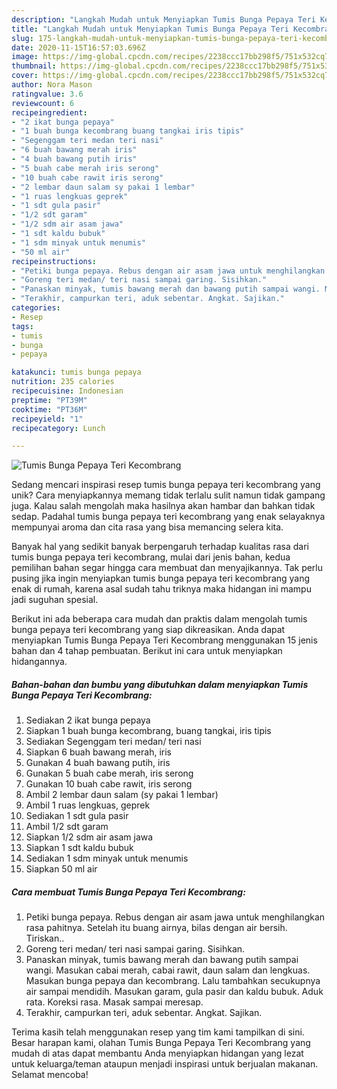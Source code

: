 ```yaml
---
description: "Langkah Mudah untuk Menyiapkan Tumis Bunga Pepaya Teri Kecombrang yang Enak Banget"
title: "Langkah Mudah untuk Menyiapkan Tumis Bunga Pepaya Teri Kecombrang yang Enak Banget"
slug: 175-langkah-mudah-untuk-menyiapkan-tumis-bunga-pepaya-teri-kecombrang-yang-enak-banget
date: 2020-11-15T16:57:03.696Z
image: https://img-global.cpcdn.com/recipes/2238ccc17bb298f5/751x532cq70/tumis-bunga-pepaya-teri-kecombrang-foto-resep-utama.jpg
thumbnail: https://img-global.cpcdn.com/recipes/2238ccc17bb298f5/751x532cq70/tumis-bunga-pepaya-teri-kecombrang-foto-resep-utama.jpg
cover: https://img-global.cpcdn.com/recipes/2238ccc17bb298f5/751x532cq70/tumis-bunga-pepaya-teri-kecombrang-foto-resep-utama.jpg
author: Nora Mason
ratingvalue: 3.6
reviewcount: 6
recipeingredient:
- "2 ikat bunga pepaya"
- "1 buah bunga kecombrang buang tangkai iris tipis"
- "Segenggam teri medan teri nasi"
- "6 buah bawang merah iris"
- "4 buah bawang putih iris"
- "5 buah cabe merah iris serong"
- "10 buah cabe rawit iris serong"
- "2 lembar daun salam sy pakai 1 lembar"
- "1 ruas lengkuas geprek"
- "1 sdt gula pasir"
- "1/2 sdt garam"
- "1/2 sdm air asam jawa"
- "1 sdt kaldu bubuk"
- "1 sdm minyak untuk menumis"
- "50 ml air"
recipeinstructions:
- "Petiki bunga pepaya. Rebus dengan air asam jawa untuk menghilangkan rasa pahitnya. Setelah itu buang airnya, bilas dengan air bersih. Tiriskan.."
- "Goreng teri medan/ teri nasi sampai garing. Sisihkan."
- "Panaskan minyak, tumis bawang merah dan bawang putih sampai wangi. Masukan cabai merah, cabai rawit, daun salam dan lengkuas. Masukan bunga pepaya dan kecombrang. Lalu tambahkan secukupnya air sampai mendidih. Masukan garam, gula pasir dan kaldu bubuk. Aduk rata. Koreksi rasa. Masak sampai meresap."
- "Terakhir, campurkan teri, aduk sebentar. Angkat. Sajikan."
categories:
- Resep
tags:
- tumis
- bunga
- pepaya

katakunci: tumis bunga pepaya 
nutrition: 235 calories
recipecuisine: Indonesian
preptime: "PT39M"
cooktime: "PT36M"
recipeyield: "1"
recipecategory: Lunch

---
```



![Tumis Bunga Pepaya Teri Kecombrang](https://img-global.cpcdn.com/recipes/2238ccc17bb298f5/751x532cq70/tumis-bunga-pepaya-teri-kecombrang-foto-resep-utama.jpg)

Sedang mencari inspirasi resep tumis bunga pepaya teri kecombrang yang unik? Cara menyiapkannya memang tidak terlalu sulit namun tidak gampang juga. Kalau salah mengolah maka hasilnya akan hambar dan bahkan tidak sedap. Padahal tumis bunga pepaya teri kecombrang yang enak selayaknya mempunyai aroma dan cita rasa yang bisa memancing selera kita.



Banyak hal yang sedikit banyak berpengaruh terhadap kualitas rasa dari tumis bunga pepaya teri kecombrang, mulai dari jenis bahan, kedua pemilihan bahan segar hingga cara membuat dan menyajikannya. Tak perlu pusing jika ingin menyiapkan tumis bunga pepaya teri kecombrang yang enak di rumah, karena asal sudah tahu triknya maka hidangan ini mampu jadi suguhan spesial.


Berikut ini ada beberapa cara mudah dan praktis dalam mengolah tumis bunga pepaya teri kecombrang yang siap dikreasikan. Anda dapat menyiapkan Tumis Bunga Pepaya Teri Kecombrang menggunakan 15 jenis bahan dan 4 tahap pembuatan. Berikut ini cara untuk menyiapkan hidangannya.

<!--inarticleads1-->

##### Bahan-bahan dan bumbu yang dibutuhkan dalam menyiapkan Tumis Bunga Pepaya Teri Kecombrang:

1. Sediakan 2 ikat bunga pepaya
1. Siapkan 1 buah bunga kecombrang, buang tangkai, iris tipis
1. Sediakan Segenggam teri medan/ teri nasi
1. Siapkan 6 buah bawang merah, iris
1. Gunakan 4 buah bawang putih, iris
1. Gunakan 5 buah cabe merah, iris serong
1. Gunakan 10 buah cabe rawit, iris serong
1. Ambil 2 lembar daun salam (sy pakai 1 lembar)
1. Ambil 1 ruas lengkuas, geprek
1. Sediakan 1 sdt gula pasir
1. Ambil 1/2 sdt garam
1. Siapkan 1/2 sdm air asam jawa
1. Siapkan 1 sdt kaldu bubuk
1. Sediakan 1 sdm minyak untuk menumis
1. Siapkan 50 ml air




<!--inarticleads2-->

##### Cara membuat Tumis Bunga Pepaya Teri Kecombrang:

1. Petiki bunga pepaya. Rebus dengan air asam jawa untuk menghilangkan rasa pahitnya. Setelah itu buang airnya, bilas dengan air bersih. Tiriskan..
1. Goreng teri medan/ teri nasi sampai garing. Sisihkan.
1. Panaskan minyak, tumis bawang merah dan bawang putih sampai wangi. Masukan cabai merah, cabai rawit, daun salam dan lengkuas. Masukan bunga pepaya dan kecombrang. Lalu tambahkan secukupnya air sampai mendidih. Masukan garam, gula pasir dan kaldu bubuk. Aduk rata. Koreksi rasa. Masak sampai meresap.
1. Terakhir, campurkan teri, aduk sebentar. Angkat. Sajikan.




Terima kasih telah menggunakan resep yang tim kami tampilkan di sini. Besar harapan kami, olahan Tumis Bunga Pepaya Teri Kecombrang yang mudah di atas dapat membantu Anda menyiapkan hidangan yang lezat untuk keluarga/teman ataupun menjadi inspirasi untuk berjualan makanan. Selamat mencoba!
